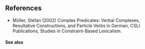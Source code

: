 ## References ##

  * Müller, Stefan (2002) Complex Predicates: Verbal Complexes, Resultative Constructions, and Particle Verbs in German, CSLI Publications, Studies in Constraint-Based Lexicalism.


#### See also ####

